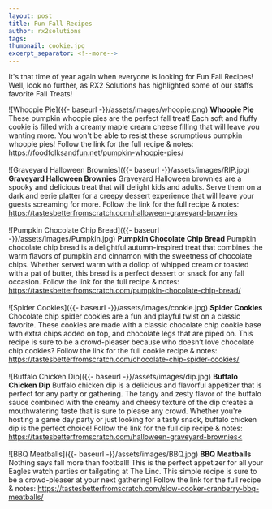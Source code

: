 ```yaml
---
layout: post
title: Fun Fall Recipes
author: rx2solutions
tags: 
thumbnail: cookie.jpg
excerpt_separator: <!--more-->
---
```

It's that time of year again when everyone is looking for Fun Fall Recipes! Well, look no further, as RX2 Solutions 
has highlighted some of our staffs favorite Fall Treats!
<!--more-->

![Whoopie Pie]({{- baseurl -}}/assets/images/whoopie.png)
**Whoopie Pie**
These pumpkin whoopie pies are the perfect fall treat! Each soft and fluffy cookie is filled with a creamy maple cream cheese filling that will leave you wanting more. You won't be able to resist these scrumptious pumpkin whoopie pies! Follow the link for the full recipe & notes: <a href="https://foodfolksandfun.net/pumpkin-whoopie-pies/">https://foodfolksandfun.net/pumpkin-whoopie-pies/</a>  <BR>
<BR>
![Graveyard Halloween Brownies]({{- baseurl -}}/assets/images/RIP.jpg)
**Graveyard Halloween Brownies**
Graveyard Halloween brownies are a spooky and delicious treat that will delight kids and adults. Serve them on a dark and eerie platter for a creepy dessert experience that will leave your guests screaming for more. Follow the link for the full recipe & notes: <a href="https://tastesbetterfromscratch.com/halloween-graveyard-brownies/">https://tastesbetterfromscratch.com/halloween-graveyard-brownies</a>  <BR>
<BR>
![Pumpkin Chocolate Chip Bread]({{- baseurl -}}/assets/images/Pumpkin.jpg)
**Pumpkin Chocolate Chip Bread**
Pumpkin chocolate chip bread is a delightful autumn-inspired treat that combines the warm flavors of pumpkin and cinnamon with the sweetness of chocolate chips. Whether served warm with a dollop of whipped cream or toasted with a pat of butter, this bread is a perfect dessert or snack for any fall occasion. Follow the link for the full recipe & notes: <a href="https://tastesbetterfromscratch.com/pumpkin-chocolate-chip-bread/">https://tastesbetterfromscratch.com/pumpkin-chocolate-chip-bread/</a> 
<BR>
<BR>
![Spider Cookies]({{- baseurl -}}/assets/images/cookie.jpg)
**Spider Cookies**
Chocolate chip spider cookies are a fun and playful twist on a classic favorite. These cookies are made with a classic chocolate chip cookie base with extra chips added on top, and chocolate legs that are piped on. This recipe is sure to be a crowd-pleaser because who doesn’t love chocolate chip cookies? Follow the link for the full cookie recipe & notes: <a href="https://tastesbetterfromscratch.com/chocolate-chip-spider-cookies/">https://tastesbetterfromscratch.com/chocolate-chip-spider-cookies/</a>   <BR>
<BR>
![Buffalo Chicken Dip]({{- baseurl -}}/assets/images/dip.jpg)
**Buffalo Chicken Dip**
Buffalo chicken dip is a delicious and flavorful appetizer that is perfect for any party or gathering. The tangy and zesty flavor of the buffalo sauce combined with the creamy and cheesy texture of the dip creates a mouthwatering taste that is sure to please any crowd. Whether you're hosting a game day party or just looking for a tasty snack, buffalo chicken dip is the perfect choice! Follow the link for the full dip recipe & notes: <a href="https://tastesbetterfromscratch.com/buffalo-chicken-dip/">[https://tastesbetterfromscratch.com/halloween-graveyard-brownies<](https://tastesbetterfromscratch.com/buffalo-chicken-dip/)</a>   <br>
<BR>
![BBQ Meatballs]({{- baseurl -}}/assets/images/BBQ.jpg)
**BBQ Meatballs**
Nothing says fall more than football! This is the perfect appetizer for all your Eagles watch parties or tailgating at The Linc. This simple recipe is sure to be a crowd-pleaser at your next gathering! Follow the link for the full recipe & notes: <a href="https://tastesbetterfromscratch.com/slow-cooker-cranberry-bbq-meatballs/">https://tastesbetterfromscratch.com/slow-cooker-cranberry-bbq-meatballs/</a>   <BR>
<BR>
